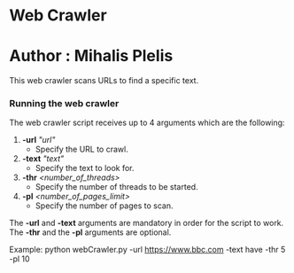 # Web Crawler
# Author : Mihalis Plelis

This web crawler scans URLs to find a specific text.

### Running the web crawler

The web crawler script receives up to 4 arguments which are the following:

1. **-url** *"url"*
	* Specify the URL to crawl.
2. **-text** *"text"*
	* Specify the text to look for.
3. **-thr** *<number_of_threads>*
	* Specify the number of threads to be started.
4. **-pl** *<number_of_pages_limit>*
	* Specify the number of pages to scan.

The **-url** and **-text** arguments are mandatory in order for the script to work.  
The **-thr** and the **-pl** arguments are optional.

Example: python webCrawler.py -url https://www.bbc.com -text have -thr 5 -pl 10
